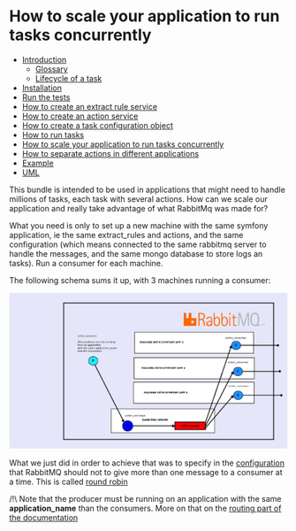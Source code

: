 How to scale your application to run tasks concurrently
=======================================================

- [Introduction](../../README.md#introduction)
    - [Glossary](../../README.md#glossary)
    - [Lifecycle of a task](../../README.md#lifecycle-of-a-task)
- [Installation](../../README.md#installation)
- [Run the tests](../../README.md#run-the-tests)
- [How to create an extract rule service](how_to_create_extract_rule_service.md)
- [How to create an action service](how_to_create_action_service.md)
- [How to create a task configuration object](how_to_create_task_configuration_object.md)
- [How to run tasks](how_to_run_tasks.md)
- [How to scale your application to run tasks concurrently](scalability.md)
- [How to separate actions in different applications](routing.md)
- [Example](example.md)
- [UML](uml.md)

This bundle is intended to be used in applications that might need to handle millions of tasks, each task with several actions.
How can we scale our application and really take advantage of what RabbitMq was made for?

What you need is only to set up a new machine with the same symfony application, ie the same extract_rules and actions, and the same configuration
(which means connected to the same rabbitmq server to handle the messages, and the same mongo database to store logs an tasks). Run a consumer for each machine.

The following schema sums it up, with 3 machines running a consumer:

![Scalability](images/scalability.png)

What we just did in order to achieve that was to specify
in the [configuration](https://github.com/IDCI-Consulting/TaskBundle/blob/master/Resources/config/config.yml#L30)
that RabbitMQ should not to give more than one message to a consumer at a time. This is called [round robin](https://en.wikipedia.org/wiki/Round-robin_scheduling)

/!\ Note that the producer must be running on an application with the same **application_name** than the consumers. More on that on the [routing part of the documentation](routing.md) 